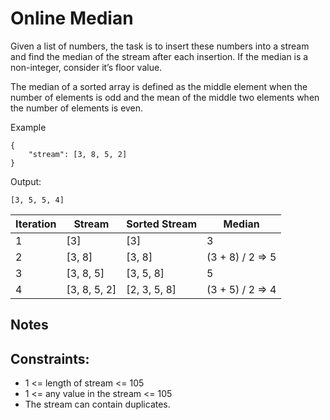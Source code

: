 # Online Median
Given a list of numbers, the task is to insert these numbers into a stream and find the median of the stream after each insertion. If the median is a non-integer, consider it’s floor value.

The median of a sorted array is defined as the middle element when the number of elements is odd and the mean of the middle two elements when the number of elements is even.

Example
```
{
    "stream": [3, 8, 5, 2]
}
```
Output:
```
[3, 5, 5, 4]
```
| Iteration | Stream           | Sorted Stream      | Median      |
|-----------|------------------|--------------------|-------------|
| 1         | [3]              | [3]                | 3           |
| 2         | [3, 8]           | [3, 8]             | (3 + 8) / 2 => 5 |
| 3         | [3, 8, 5]        | [3, 5, 8]          | 5           |
| 4         | [3, 8, 5, 2]     | [2, 3, 5, 8]       | (3 + 5) / 2 => 4 |

## Notes
## Constraints:
- 1 <= length of stream <= 105
- 1 <= any value in the stream <= 105
- The stream can contain duplicates.